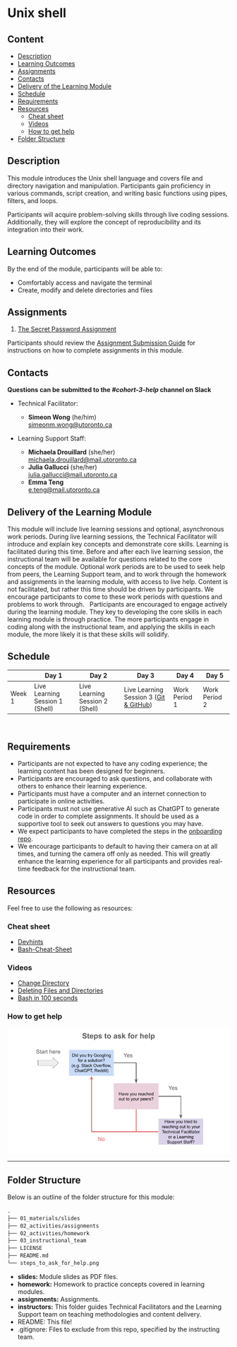 # Unix shell

## Content

* [Description](#description)
* [Learning Outcomes](#learning-outcomes)
* [Assignments](#assignments)
* [Contacts](#contacts)
* [Delivery of the Learning Module](#delivery-of-the-learning-module)
* [Schedule](#schedule)
* [Requirements](#requirements)
* [Resources](#resources)
  + [Cheat sheet](#cheat-sheet)
  + [Videos](#videos)
  + [How to get help](#how-to-get-help)
* [Folder Structure](#folder-structure)

## Description

This module introduces the Unix shell language and covers file and directory navigation and manipulation. Participants gain proficiency in various commands, script creation, and writing basic functions using pipes, filters, and loops. 

Participants will acquire problem-solving skills through live coding sessions. Additionally, they will explore the concept of reproducibility and its integration into their work.

## Learning Outcomes
By the end of the module, participants will be able to:
* Comfortably access and navigate the terminal
* Create, modify and delete directories and files

## Assignments

1. [The Secret Password Assignment](https://github.com/UofT-DSI/shell/blob/main/02_activities/assignments/assignment.md)

Participants should review the [Assignment Submission Guide](https://github.com/UofT-DSI/onboarding/blob/main/onboarding_documents/submissions.md) for instructions on how to complete assignments in this module.

## Contacts

**Questions can be submitted to the _#cohort-3-help_ channel on Slack**

* Technical Facilitator:   
  * **Simeon Wong** (he/him)  
    simeonm.wong@utoronto.ca

* Learning Support Staff: 
  * **Michaela Drouillard** (she/her)  
  michaela.drouillard@mail.utoronto.ca
  * **Julia Gallucci** (she/her)  
  julia.gallucci@mail.utoronto.ca
  * **Emma Teng**  
  e.teng@mail.utoronto.ca
 
## Delivery of the Learning Module

This module will include live learning sessions and optional, asynchronous work periods. During live learning sessions, the Technical Facilitator will introduce and explain key concepts and demonstrate core skills. Learning is facilitated during this time. Before and after each live learning session, the instructional team will be available for questions related to the core concepts of the module. Optional work periods are to be used to seek help from peers, the Learning Support team, and to work through the homework and assignments in the learning module, with access to live help. Content is not facilitated, but rather this time should be driven by participants. We encourage participants to come to these work periods with questions and problems to work through. 
 
Participants are encouraged to engage actively during the learning module. They key to developing the core skills in each learning module is through practice. The more participants engage in coding along with the instructional team, and applying the skills in each module, the more likely it is that these skills will solidify. 

## Schedule

||Day 1|Day 2|Day 3|Day 4|Day 5|
|---|---|---|---|---|---|
|Week 1|Live Learning Session 1 (Shell)|Live Learning Session 2 (Shell)|Live Learning Session 3 ([Git & GitHub](https://github.com/UofT-DSI/git))|Work Period 1|Work Period 2|
 
## Requirements

* Participants are not expected to have any coding experience; the learning content has been designed for beginners.
* Participants are encouraged to ask questions, and collaborate with others to enhance their learning experience.
* Participants must have a computer and an internet connection to participate in online activities.
* Participants must not use generative AI such as ChatGPT to generate code in order to complete assignments. It should be used as a supportive tool to seek out answers to questions you may have.
* We expect participants to have completed the steps in the [onboarding repo](https://github.com/UofT-DSI/onboarding/).
* We encourage participants to default to having their camera on at all times, and turning the camera off only as needed. This will greatly enhance the learning experience for all participants and provides real-time feedback for the instructional team. 

## Resources

Feel free to use the following as resources:

### Cheat sheet
- [Devhints](https://devhints.io/bash)
- [Bash-Cheat-Sheet](https://github.com/RehanSaeed/Bash-Cheat-Sheet)

### Videos
- [Change Directory](https://www.youtube.com/watch?v=6U4XV4w8qtE)
- [Deleting Files and Directories](https://www.youtube.com/watch?v=-L3XeZPwj_Y)
- [Bash in 100 seconds](https://www.youtube.com/watch?v=I4EWvMFj37g)

### How to get help
![image](./steps_to_ask_for_help.png)

<hr>

## Folder Structure
Below is an outline of the folder structure for this module:
```markdown
.
├── 01_materials/slides
├── 02_activities/assignments
├── 02_activities/homework
├── 03_instructional_team
├── LICENSE
├── README.md
└── steps_to_ask_for_help.png
```

* **slides:** Module slides as PDF files.
* **homework:** Homework to practice concepts covered in learning modules.
* **assignments:** Assignments.
* **instructors:** This folder guides Technical Facilitators and the Learning Support team on teaching methodologies and content delivery.
* README: This file!
* .gitignore: Files to exclude from this repo, specified by the instructing team.
